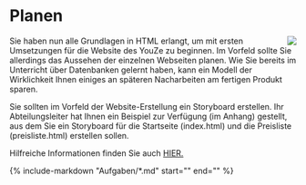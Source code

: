 <!--include-start-->
# Planen
<img style="float: right;" src="https://thomasbeckmann.github.io/moodle-kurse/BG-Q1/Lernsituation01/pics/SolSysLogo.png">Sie haben nun alle Grundlagen in HTML erlangt, um mit ersten Umsetzungen für die Website des YouZe zu beginnen. Im Vorfeld sollte Sie allerdings das Aussehen der einzelnen Webseiten planen. Wie Sie bereits im Unterricht über Datenbanken gelernt haben, kann ein Modell der Wirklichkeit Ihnen einiges an späteren Nacharbeiten am fertigen Produkt sparen. 

Sie sollten im Vorfeld der Website-Erstellung ein Storyboard erstellen. Ihr Abteilungsleiter hat Ihnen ein Beispiel zur Verfügung (im Anhang) gestellt, aus dem Sie ein Storyboard für die Startseite (index.html) und die Preisliste (preisliste.html) erstellen sollen.

Hilfreiche Informationen finden Sie auch <a href="https://blogsheet.info/das-storyboard-bestandteil-der-planung-eines-webauftritts-3250" target="_blank">HIER.</a>

<!--include-end-->
{%
   include-markdown "Aufgaben/*.md"
   start="<!--include-start-->"
   end="<!--intro-end-->"
%}

